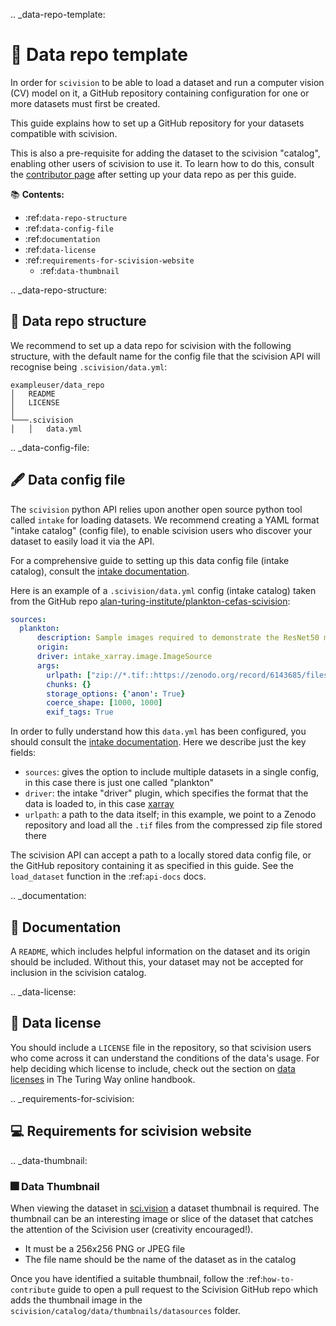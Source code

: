 .. _data-repo-template:

# 🐙 Data repo template

In order for `scivision` to be able to load a dataset and run a computer vision (CV) model on it, a GitHub repository containing configuration for one or more datasets must first be created.

This guide explains how to set up a GitHub repository for your datasets compatible with scivision.

This is also a pre-requisite for adding the dataset to the scivision "catalog", enabling other users of scivision to use it. To learn how to do this, consult the [contributor page](./contributing.html#gift-extending-the-scivision-catalog) after setting up your data repo as per this guide.

📚 **Contents:**

- :ref:`data-repo-structure`
- :ref:`data-config-file`
- :ref:`documentation`
- :ref:`data-license`
- :ref:`requirements-for-scivision-website`
  - :ref:`data-thumbnail`
<!-- - :ref:`example-data-repos` -->

.. _data-repo-structure:

## 🧱 Data repo structure

We recommend to set up a data repo for scivision with the following structure, with the default name for the config file that the scivision API will recognise being `.scivision/data.yml`:

```
exampleuser/data_repo
│   README           
│   LICENSE          
│   
└───.scivision
│   │   data.yml     
```

.. _data-config-file:

## 🖋️ Data config file

The `scivision` python API relies upon another open source python tool called `intake` for loading datasets. We recommend creating a YAML format "intake catalog" (config file), to enable scivision users who discover your dataset to easily load it via the API.

For a comprehensive guide to setting up this data config file (intake catalog), consult the [intake documentation](https://intake.readthedocs.io/en/latest/catalog.html#yaml-format).

Here is an example of a `.scivision/data.yml` config (intake catalog) taken from the GitHub repo [alan-turing-institute/plankton-cefas-scivision](https://github.com/alan-turing-institute/plankton-cefas-scivision):

```yaml
sources:
  plankton:
      description: Sample images required to demonstrate the ResNet50 model trained in the Rapid Identification of Plankton using Machine Learning DSG undertaken by Cefas, The Alan Turing Institute and Plankton Analytics Ltd. 
      origin: 
      driver: intake_xarray.image.ImageSource
      args:
        urlpath: ["zip://*.tif::https://zenodo.org/record/6143685/files/images.zip"]
        chunks: {}
        storage_options: {'anon': True}
        coerce_shape: [1000, 1000]
        exif_tags: True
```

In order to fully understand how this `data.yml` has been configured, you should consult the [intake documentation](https://intake.readthedocs.io/en/latest/catalog.html#yaml-format). Here we describe just the key fields:

- `sources`: gives the option to include multiple datasets in a single config, in this case there is just one called "plankton"
- `driver`: the intake "driver" plugin, which specifies the format that the data is loaded to, in this case [xarray](https://github.com/intake/intake-xarray)
- `urlpath`: a path to the data itself; in this example, we point to a Zenodo repository and load all the `.tif` files from the compressed zip file stored there


The scivision API can accept a path to a locally stored data config file, or the GitHub repository containing it as specified in this guide. See the `load_dataset` function in the :ref:`api-docs` docs.

.. _documentation:

## 📄 Documentation

A `README`, which includes helpful information on the dataset and its origin should be included. Without this, your dataset may not be accepted for inclusion in the scivision catalog.

.. _data-license:

## 📜 Data license

You should include a `LICENSE` file in the repository, so that scivision users who come across it can understand the conditions of the data's usage. For help deciding which license to include, check out the section on [data licenses](https://the-turing-way.netlify.app/reproducible-research/licensing/licensing-data.html) in The Turing Way online handbook.

.. _requirements-for-scivision:

## 💻 Requirements for scivision website

.. _data-thumbnail:

### 🎆 Data Thumbnail

When viewing the dataset in [sci.vision](https://sci.vision/#/datasource-grid) a dataset thumbnail is required. The thumbnail can be an interesting image or slice of the dataset that catches the attention of the Scivision user (creativity encouraged!). 

- It must be a 256x256 PNG or JPEG file
- The file name should be the name of the dataset as in the catalog

Once you have identified a suitable thumbnail, follow the :ref:`how-to-contribute` guide to open a pull request to the Scivision GitHub repo which adds the thumbnail image in the `scivision/catalog/data/thumbnails/datasources` folder. 

<!-- .. _example-data-repos:

## 🗃️ Example data repos -->

